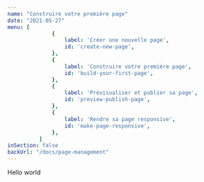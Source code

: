 ```yaml
---
name: "Construire votre première page"
date: "2021-05-27"
menu: [
              {
                  label: 'Créer une nouvelle page',
                  id: 'create-new-page',
              },
              {
                  label: 'Construire votre première page',
                  id: 'build-your-first-page',
              },
              {
                  label: 'Prévisualiser et publier sa page',
                  id: 'preview-publish-page',
              },
              {
                  label: 'Rendre sa page responsive',
                  id: 'make-page-responsive',
              },              
          ]
inSection: false
backUrl: "/docs/page-management"
---
```

Hello world
